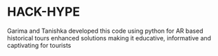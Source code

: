 # HACK-HYPE
 Garima and Tanishka developed this code using python for AR based historical tours enhanced solutions making it educative, informative and captivating for tourists
